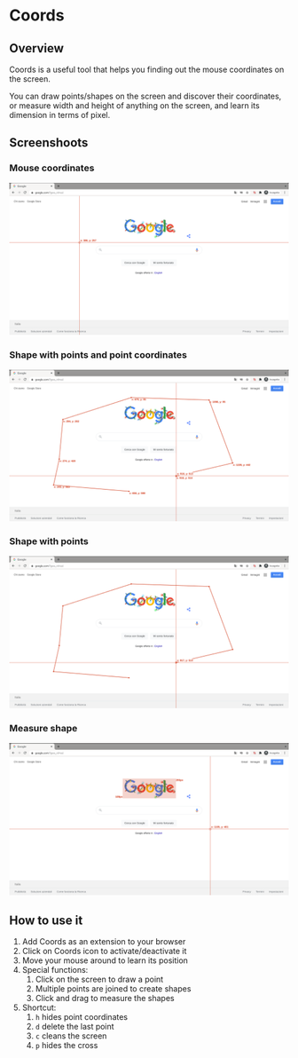 # Coords
## Overview
Coords is a useful tool that helps you finding out the mouse coordinates on the screen.

You can draw points/shapes on the screen and discover their coordinates, or measure width and height of anything on the screen, and learn its dimension in terms of pixel.

## Screenshoots

### Mouse coordinates
![Mouse coordinates](/images/Coords_mouse_coords.png)

### Shape with points and point coordinates
![Shape with points and point coordinates](/images/Coords_point_with_coords.png)

### Shape with points
![Shape with points](/images/Coords_points_without_coords.png)

### Measure shape
![Measure shape](/images/Coords_measure.png)

## How to use it
1. Add Coords as an extension to your browser
2. Click on Coords icon to activate/deactivate it
3. Move your mouse around to learn its position
4. Special functions:
    1. Click on the screen to draw a point
    2. Multiple points are joined to create shapes
    3. Click and drag to measure the shapes
5. Shortcut:
    1. `h` hides point coordinates
    2. `d` delete the last point
    3. `c` cleans the screen
    4. `p` hides the cross